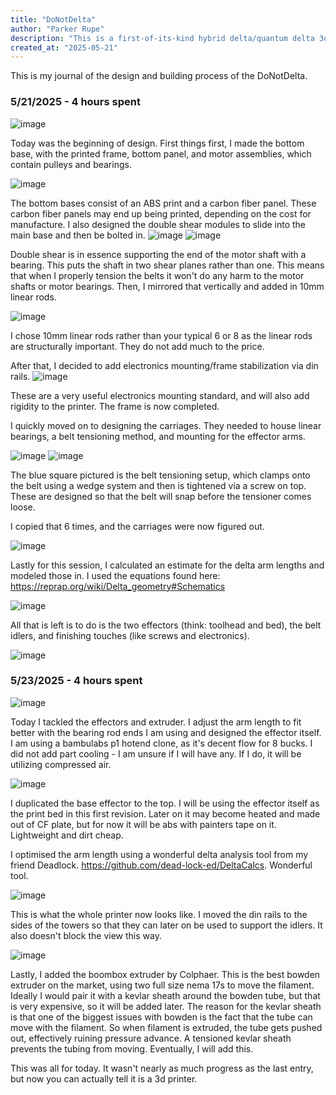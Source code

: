 ```yaml
---
title: "DoNotDelta"
author: "Parker Rupe"
description: "This is a first-of-its-kind hybrid delta/quantum delta 3d printer."
created_at: "2025-05-21"
---
```

This is my journal of the design and building process of the DoNotDelta. 


### 5/21/2025 - 4 hours spent

![image](https://github.com/user-attachments/assets/c7ef615b-b4a7-46b6-9300-a9e6aeef7fd7)

Today was the beginning of design. First things first, I made the bottom base, with the printed frame, bottom panel, and motor assemblies, which contain pulleys and bearings. 

![image](https://github.com/user-attachments/assets/2b97b8d0-0c39-402f-a339-ae0fe06e48a3)

The bottom bases consist of an ABS print and a carbon fiber panel. These carbon fiber panels may end up being printed, depending on the cost for manufacture. I also designed the double shear modules to slide into the main base and then be bolted in. 
![image](https://github.com/user-attachments/assets/6ff311aa-fe11-45fc-a861-29fc10288f12) ![image](https://github.com/user-attachments/assets/1d65cb17-80e9-425a-a386-89898113a541) 

Double shear is in essence supporting the end of the motor shaft with a bearing. This puts the shaft in two shear planes rather than one. This means that when I properly tension the belts it won't do any harm to the motor 
shafts or motor bearings. 
Then, I mirrored that vertically and added in 10mm linear rods. 

![image](https://github.com/user-attachments/assets/42f2b44b-d235-4189-ae56-6d2460be4059)

I chose 10mm linear rods rather than your typical 6 or 8 as the linear rods are structurally important. They do not add much to the price. 


After that, I decided to add electronics mounting/frame stabilization via din rails. 
![image](https://github.com/user-attachments/assets/2efdec88-a63b-479d-b94a-403c42209909) 

These are a very useful electronics mounting standard, and will also add rigidity to the printer. 
The frame is now completed. 


I quickly moved on to designing the carriages. They needed to house linear bearings, a belt tensioning method, and mounting for the effector arms. 

![image](https://github.com/user-attachments/assets/b39f4c5a-67f4-476b-ae00-bd9615a8eb57) ![image](https://github.com/user-attachments/assets/f05552bb-06b1-4de5-8174-929307d2bf4d)

The blue square pictured is the belt tensioning setup, which clamps onto the belt using a wedge system and then is tightened via a screw on top. These are designed so that the belt will snap before the tensioner comes loose. 

I copied that 6 times, and the carriages were now figured out.

![image](https://github.com/user-attachments/assets/edc7b14b-4236-459a-9cc6-e972ed915bac)

Lastly for this session, I calculated an estimate for the delta arm lengths and modeled those in. I used the equations found here: https://reprap.org/wiki/Delta_geometry#Schematics

![image](https://github.com/user-attachments/assets/bafed811-a702-4ed7-941d-cf7011b07166)

All that is left is to do is the two effectors (think: toolhead and bed), the belt idlers, and finishing touches (like screws and electronics). 

![image](https://github.com/user-attachments/assets/9355e801-524a-46f6-9dcc-685c8a8ce343)




### 5/23/2025 - 4 hours spent

![image](https://github.com/user-attachments/assets/d8960fa1-78cd-4d5a-8cae-d90866830a07)

Today I tackled the effectors and extruder. I adjust the arm length to fit better with the bearing rod ends I am using and designed the effector itself. I am using a bambulabs p1 hotend clone, as it's decent flow for 8 bucks. I did not add part cooling - I am unsure if I will have any. If I do, it will be utilizing compressed air. 

![image](https://github.com/user-attachments/assets/bf8950d3-7d5c-4b07-bcec-367a0e1d80d2)

I duplicated the base effector to the top. I will be using the effector itself as the print bed in this first revision. Later on it may become heated and made out of CF plate, but for now it will be abs with painters tape on it. Lightweight and dirt cheap. 

I optimised the arm length using a wonderful delta analysis tool from my friend Deadlock. https://github.com/dead-lock-ed/DeltaCalcs. Wonderful tool. 


![image](https://github.com/user-attachments/assets/b8811687-dabe-4950-bb10-bb2b61c012a8)

This is what the whole printer now looks like. I moved the din rails to the sides of the towers so that they can later on be used to support the idlers. It also doesn't block the view this way. 


![image](https://github.com/user-attachments/assets/b03337ee-39cf-4953-a6ea-91837e7f8d9b)

Lastly, I added the boombox extruder by Colphaer. This is the best bowden extruder on the market, using two full size nema 17s to move the filament. Ideally I would pair it with a kevlar sheath around the bowden tube, but that is very expensive, so it will be added later. The reason for the kevlar sheath is that one of the biggest issues with bowden is the fact that the tube can move with the filament. So when filament is extruded, the tube gets pushed out, effectively ruining pressure advance. A tensioned kevlar sheath prevents the tubing from moving. Eventually, I will add this. 

This was all for today. It wasn't nearly as much progress as the last entry, but now you can actually tell it is a 3d printer. 
